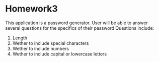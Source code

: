 # Homework3
This application is a password generator.
User will be able to answer several questions for the specifics of their password
Questions include:
  1. Length 
  2. Wether to include special characters
  3. Wether to include numbers
  4. Wether to include capital or lowercase letters
 
